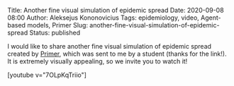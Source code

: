 Title: Another fine visual simulation of epidemic spread
Date: 2020-09-08 08:00
Author: Aleksejus Kononovicius
Tags: epidemiology, video, Agent-based models, Primer
Slug: another-fine-visual-simulation-of-epidemic-spread
Status: published

I would like to share another fine visual simulation of epidemic spread
created by [Primer](https://www.youtube.com/channel/UCKzJFdi57J53Vr_BkTfN3uQ),
which was sent to me by a student (thanks for the link!). It is extremely
visually appealing, so we invite you to watch it!

[youtube v="7OLpKqTriio"]
